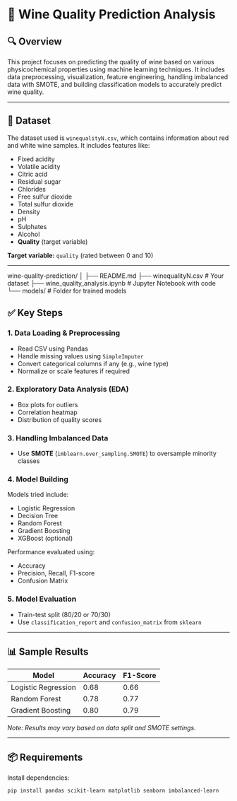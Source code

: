 # 🍷 Wine Quality Prediction Analysis

## 🔍 Overview
This project focuses on predicting the quality of wine based on various physicochemical properties using machine learning techniques. It includes data preprocessing, visualization, feature engineering, handling imbalanced data with SMOTE, and building classification models to accurately predict wine quality.

---

## 📁 Dataset
The dataset used is `winequalityN.csv`, which contains information about red and white wine samples. It includes features like:

- Fixed acidity
- Volatile acidity
- Citric acid
- Residual sugar
- Chlorides
- Free sulfur dioxide
- Total sulfur dioxide
- Density
- pH
- Sulphates
- Alcohol
- **Quality** (target variable)

**Target variable:** `quality` (rated between 0 and 10)

---

wine-quality-prediction/
│
├── README.md
├── winequalityN.csv             # Your dataset
├── wine_quality_analysis.ipynb  # Jupyter Notebook with code
└── models/                      # Folder for trained models


## ✅ Key Steps

### 1. Data Loading & Preprocessing
- Read CSV using Pandas
- Handle missing values using `SimpleImputer`
- Convert categorical columns if any (e.g., wine type)
- Normalize or scale features if required

### 2. Exploratory Data Analysis (EDA)
- Box plots for outliers
- Correlation heatmap
- Distribution of quality scores

### 3. Handling Imbalanced Data
- Use **SMOTE** (`imblearn.over_sampling.SMOTE`) to oversample minority classes

### 4. Model Building
Models tried include:
- Logistic Regression
- Decision Tree
- Random Forest
- Gradient Boosting
- XGBoost (optional)

Performance evaluated using:
- Accuracy
- Precision, Recall, F1-score
- Confusion Matrix

### 5. Model Evaluation
- Train-test split (80/20 or 70/30)
- Use `classification_report` and `confusion_matrix` from `sklearn`

---

## 📊 Sample Results

| Model              | Accuracy | F1-Score |
|-------------------|----------|----------|
| Logistic Regression | 0.68     | 0.66     |
| Random Forest       | 0.78     | 0.77     |
| Gradient Boosting   | 0.80     | 0.79     |

*Note: Results may vary based on data split and SMOTE settings.*

---

## 📦 Requirements

Install dependencies:

```bash
pip install pandas scikit-learn matplotlib seaborn imbalanced-learn
